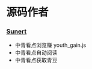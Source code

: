 源码作者
================================================

 ### [Sunert](https://github.com/Sunert)
 * 中青看点浏览赚   youth_gain.js
 * 中青看点自动阅读
 * 中青看点获取青豆
